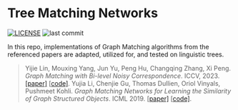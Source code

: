 # Tree Matching Networks
[![LICENSE](https://img.shields.io/badge/license-MIT-green)](https://github.com/Lin-Yijie/Graph-Matching-Networks/blob/main/LICENSE)
![last commit](https://img.shields.io/github/last-commit/Lin-Yijie/Graph-Matching-Networks)

In this repo, implementations of Graph Matching algorithms from the referenced papers are adapted, utilized for, and tested on linguistic trees.

 
> Yijie Lin, Mouxing Yang, Jun Yu, Peng Hu, Changqing Zhang, Xi Peng. *Graph Matching with Bi-level Noisy Correspondence*. ICCV, 2023.  [[paper]](https://arxiv.org/pdf/2212.04085.pdf) [[code\]](https://github.com/Lin-Yijie/Graph-Matching-Networks/tree/main/COMMON).
> Yujia Li, Chenjie Gu, Thomas Dullien, Oriol Vinyals, Pushmeet Kohli. *Graph Matching Networks for Learning the Similarity of Graph Structured Objects*. ICML 2019. [[paper\]](https://arxiv.org/abs/1904.12787) [[code\]](https://github.com/Lin-Yijie/Graph-Matching-Networks/tree/main/GMN).

